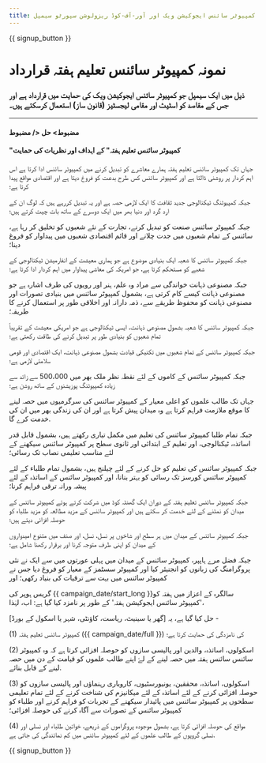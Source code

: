 ```yaml
---
title: کمپیوٹر سائنس ایجوکیشن ویک اور آور-آف-کوڈ ریزولوشن سپورٹو سیمپل
---
```


{{ signup_button }}

# نمونہ کمپیوٹر سائنس تعلیم ہفتہ قرارداد

### ذیل میں ایک سیمپل جو کمپیوٹر سائنس ایجوکیشن ویک کی حمایت میں قرارداد ہے اور جس کے مقاصد کو اسٹیٹ اور مقامی لیجسٹیز (قانون ساز) استعمال کرسکتے ہیں۔

* * *

#### مضبوط> حل </ مضبوط  


#### "کمپیوٹر سائنس تعلیم ہفتہ" کے اہداف اور نظریات کی حمایت

جہاں تک کمپیوٹر سائنس تعلیم ہفتہ ہمارے معاشرے کو تبدیل کرنے میں کمپیوٹر سائنس ادا کرتا ہے اس اہم کردار پر روشنی ڈالتا ہے اور کمپیوٹر سائنس کس طرح بدعت کو فروغ دیتا ہے اور اقتصادی مواقع پیدا کرتا ہے؛

جبکہ کمپیوٹنگ ٹیکنالوجی جدید ثقافت کا ایک لازمی حصہ ہے اور یہ تبدیل کررہے ہیں کہ لوگ ان کے ارد گرد اور دنیا بھر میں ایک دوسرے کے ساتھ بات چیت کرتے ہیں؛

جبکہ کمپیوٹر سائنس صنعت کو تبدیل کرنے، تجارت کے نئے شعبوں کو تخلیق کر رہا ہے، سائنس کے تمام شعبوں میں جدت چلانے اور قائم اقتصادی شعبوں میں پیداوار کو فروغ دینا؛

جبکہ کمپیوٹر سائنس کا شعبہ ایک بنیادی موضوع ہے جو ہماری معیشت کے انفارمیشن ٹیکنالوجی کے شعبے کو مستحکم کرتا ہے، جو امریکہ کی معاشی پیداوار میں اہم کردار ادا کرتا ہے؛

جبکہ مصنوعی ذہانت خواندگی سے مراد وہ علم، ہنر اور رویوں کی طرف اشارہ ہے جو مصنوعی ذہانت کیسے کام کرتی ہے، بشمول کمپیوٹر سائنس میں بنیادی تصورات اور مصنوعی ذہانت کو محفوظ طریقے سے، ذمہ دارانہ اور اخلاقی طور پر استعمال کرنے کا طریقہ؛

جبکہ کمپیوٹر سائنس کا شعبہ بشمول مصنوعی ذہانت، ایسی ٹیکنالوجی ہے جو امریکی معیشت کے تقریباً تمام شعبوں کو بنیادی طور پر تبدیل کرنے کی طاقت رکھتی ہے؛

جبکہ کمپیوٹر سائنس کے تمام شعبوں میں تکنیکی قیادت بشمول مصنوعی ذہانت، ایک اقتصادی اور قومی سلامتی لازمی ہے؛

جبکہ کمپیوٹر سائنس کے کاموں کے لئے نقطہ نظر ملک بھر میں 500،000 سے زائد سے زیادہ کمپیوٹنگ پوزیشنوں کے ساتھ روشن ہے؛

جہاں تک طالب علموں کو اعلی معیار کے کمپیوٹر سائنس کی سرگرمیوں میں حصہ لینے کا موقع ملازمت فراہم کرتا ہے وہ میدان پیش کرتا ہے اور ان کی زندگی بھر میں ان کی خدمت کرے گا.

جبکہ تمام طلبا کمپیوٹر سائنس کی تعلیم میں مکمل تیاری رکھتے ہیں، بشمول قابل قدر اساتذہ، ٹیکنالوجی، اور تعلیم کے ابتدائی اور ثانوی سطح پر کمپیوٹر سائنس سیکھنے کے لئے مناسب تعلیمی نصاب تک رسائی؛

جبکہ کمپیوٹر سائنس کی تعلیم کو حل کرنے کے لئے چیلنج ہیں، بشمول تمام طلباء کے لئے کمپیوٹر سائنس کورسز تک رسائی کو بہتر بنانا، اور کمپیوٹر سائنس کے اساتذہ کے لئے پیشہ ورانہ ترقی فراہم کرنا؛

جبکہ کمپیوٹر سائنس تعلیم ہفتہ کے دوران ایک گھنٹہ کوڈ میں شرکت کرتے ہوئے کمپیوٹر سائنس کے میدان کو نمٹنے کے لئے خدمت کر سکتے ہیں اور کمپیوٹر سائنس کے مزید مطالعہ کو مزید طلباء کو حوصلہ افزائی دیتے ہیں؛

جبکہ کمپیوٹر سائنس کے میدان میں ہر سطح اور شاخوں پر نسل، نسل، اور صنف میں متنوع امیدواروں کے میدان کو اپنی طرف متوجہ کرنا اور برقرار رکھنا شامل ہے؛

جبکہ فضل مرے ہاپپر، کمپیوٹر سائنس کے میدان میں پہلی عورتوں میں سے ایک نے نئی پروگرامنگ کی زبانوں کو انجنیئر کیا اور کمپیوٹر سسٹمز کے معیار کو فروغ دیا جس نے کمپیوٹر سائنس میں بہت سے ترقیات کی بنیاد رکھی؛ اور

گریس ہوپر کی {{ campaign_date/start_long }}سالگرہ کے اعزاز میں ہفتہ کو 'کمپیوٹر سائنس ایجوکیشن ہفتہ' کے طور پر نامزد کیا گیا ہے: اب، لہٰذا، <br />

حل کیا گیا ہے، یہ [گھر یا سینیٹ، ریاست، کاؤنٹی، شہر یا اسکول کے بورڈ] -

(1) کمپیوٹر سائنس تعلیم ہفتہ ({{ campaign_date/full }}) کی نامزدگی کی حمایت کرتا ہے؛

(2) اسکولوں، اساتذہ، والدین اور پالیسی سازوں کو حوصلہ افزائی کرتا ہے کہ وہ کمپیوٹر سائنس سائنس ہفتہ میں حصہ لینے کے لۓ اپنے طالب علموں کو قیامت کے دن میں حصہ لینے کے قابل بنائے.

(3) اسکولوں، اساتذہ، محققین، یونیورسٹیوں، کاروباری رہنماؤں اور پالیسی سازوں کو حوصلہ افزائی کرنے کے لئے اساتذہ کے لئے میکانیزم کی شناخت کرنے کے لئے تمام تعلیمی سطحوں پر کمپیوٹر سائنس میں پائیدار سیکھنے کے تجربات کو فراہم کرنے اور طلباء کو کمپیوٹر سائنس کے تصورات سے آگاہ کرنے کی حوصلہ افزائی؛

(4) مواقع کی حوصلہ افزائی کرتا ہے، بشمول موجودہ پروگراموں کے ذریعے، خواتین طلباء اور نسلی اور نسلی گروپوں کے طالب علموں کے لئے کمپیوٹر سائنس میں کم نمائندگی کی جاتی ہے.

{{ signup_button }}